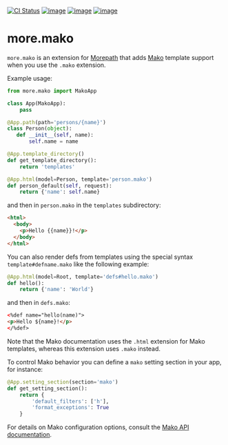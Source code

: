 [![CI Status][]][1] [![image][]][2] [![image][3]][4] [![image][5]][4]

  [CI Status]: https://github.com/morepath/morepath_sqlalchemy/workflows/CI/badge.svg?branch=master
  [1]: https://github.com/morepath/morepath_sqlalchemy/actions?workflow=CI
  [image]: https://coveralls.io/repos/github/morepath/morepath_sqlalchemy/badge.svg?branch=master
  [2]: https://coveralls.io/github/morepath/morepath_sqlalchemy?branch=master
  [3]: https://img.shields.io/pypi/v/morepath_sqlalchemy.svg
  [4]: https://pypi.org/project/morepath_sqlalchemy/
  [5]: https://img.shields.io/pypi/pyversions/morepath_sqlalchemy.svg

# more.mako

`more.mako` is an extension for [Morepath](http://morepath.readthedocs.io) that adds [Mako](http://makotemplates.org)
template support when you use the `.mako` extension.

Example usage:

```python
from more.mako import MakoApp

class App(MakoApp):
    pass

@App.path(path='persons/{name}')
class Person(object):
   def __init__(self, name):
       self.name = name

@App.template_directory()
def get_template_directory():
    return 'templates'

@App.html(model=Person, template='person.mako')
def person_default(self, request):
    return {'name': self.name}
```

and then in `person.mako` in the `templates` subdirectory:

```html
<html>
  <body>
    <p>Hello {{name}}!</p>
  </body>
</html>
```

You can also render defs from templates using the special syntax
`template#defname.mako` like the following example:

```python
@App.html(model=Root, template='defs#hello.mako')
def hello():
    return {'name': 'World'}
```

and then in `defs.mako`:

```html
<%def name="hello(name)">
<p>Hello ${name}!</p>
</%def>
```

Note that the Mako documentation uses the `.html` extension for
Mako templates, whereas this extension uses `.mako` instead.

To control Mako behavior you can define a `mako` setting section
in your app, for instance:

```python
@App.setting_section(section='mako')
def get_setting_section():
    return {
        'default_filters': ['h'],
        'format_exceptions': True
    }
```

For details on Mako configuration options, consult the [Mako API
documentation](http://docs.makotemplates.org/en/latest/usage.html#api-reference).
